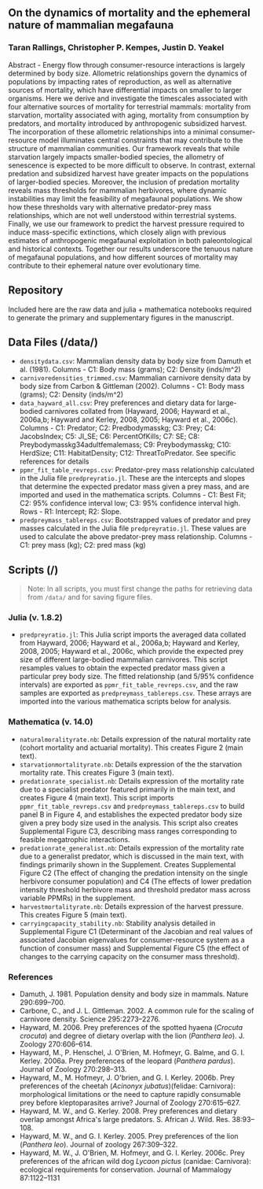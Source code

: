 ## On the dynamics of mortality and the ephemeral nature of mammalian megafauna
### Taran Rallings, Christopher P. Kempes, Justin D. Yeakel
Abstract - Energy flow through consumer-resource interactions is largely determined by body size. Allometric relationships govern the dynamics of populations by impacting rates of reproduction, as well as alternative sources of mortality, which have differential impacts on smaller to larger organisms. Here we derive and investigate the timescales associated with four alternative sources of mortality for terrestrial mammals: mortality from starvation, mortality associated with aging, mortality from consumption by predators, and mortality introduced by anthropogenic subsidized harvest. The incorporation of these allometric relationships into a minimal consumer-resource model illuminates central constraints that may contribute to the structure of mammalian communities. Our framework reveals that while starvation largely impacts smaller-bodied species, the allometry of senescence is expected to be more difficult to observe. In contrast, external predation and subsidized harvest have greater impacts on the populations of larger-bodied species. Moreover, the inclusion of predation mortality reveals mass thresholds for mammalian herbivores, where dynamic instabilities may limit the feasibility of megafaunal populations. We show how these thresholds vary with alternative predator-prey mass relationships, which are not well understood within terrestrial systems. Finally, we use our framework to predict the harvest pressure required to induce mass-specific extinctions, which closely align with previous estimates of anthropogenic megafaunal exploitation in both paleontological and historical contexts. Together our results underscore the tenuous nature of megafaunal populations, and how different sources of mortality may contribute to their ephemeral nature over evolutionary time.


## Repository
Included here are the raw data and julia + mathematica notebooks required to generate the primary and supplementary figures in the manuscript.

## Data Files (/data/)
*   `densitydata.csv`: Mammalian density data by body size from Damuth et al. (1981). Columns - C1: Body mass (grams); C2: Density (inds/m^2)  
*   `carnivoredensities_trimmed.csv`: Mammalian carnivore density data by body size from Carbon & Gittleman (2002). Columns - C1: Body mass (grams); C2: Density (inds/m^2)  
*   `data_hayward_all.csv`: Prey preferences and dietary data for large-bodied carnivores collated from (Hayward, 2006; Hayward et al., 2006a,b; Hayward and Kerley, 2008, 2005; Hayward et al., 2006c). Columns - C1: Predator; C2: Predbodymasskg; C3: Prey; C4: JacobsIndex; C5: JI_SE; C6: PercentOfKills; C7: SE; C8: Preybodymasskg34adultfemalemass; C9: Preybodymasskg; C10: HerdSize; C11: HabitatDensity; C12: ThreatToPredator. See specific references for details
*   `ppmr_fit_table_revreps.csv`: Predator-prey mass relationship calculated in the Julia file `predpreyratio.jl`. These are the intercepts and slopes that determine the expected predator mass given a prey mass, and are imported and used in the mathematica scripts. Columns - C1: Best Fit; C2: 95% confidence interval low; C3: 95% confidence interval high. Rows - R1: Intercept; R2: Slope.  
*   `predpreymass_tablereps.csv`: Bootstrapped values of predator and prey masses calculated in the Julia file `predpreyratio.jl`. These values are used to calculate the above predator-prey mass relationship. Columns - C1: prey mass (kg); C2: pred mass (kg)

## Scripts (/)
>   Note: In all scripts, you must first change the paths for retrieving data from `/data/` and for saving figure files.

### Julia (v. 1.8.2)
*   `predpreyratio.jl`: This Julia script imports the averaged data collated from Hayward, 2006; Hayward et al., 2006a,b; Hayward and Kerley, 2008, 2005; Hayward et al., 2006c, which provide the expected prey size of different large-bodied mammalian carnivores. This script resamples values to obtain the expected predator mass given a particular prey body size. The fitted relationship (and 5/95% confidence intervals) are exported as `ppmr_fit_table_revreps.csv`, and the raw samples are exported as `predpreymass_tablereps.csv`. These arrays are imported into the various mathematica scripts below for analysis. 

### Mathematica (v. 14.0)

*   `naturalmoralityrate.nb`: Details expression of the natural mortality rate (cohort mortality and actuarial mortality). This creates Figure 2 (main text).  
*   `starvationmortalityrate.nb`: Details expression of the the starvation mortality rate. This creates Figure 3 (main text).  
*   `predationrate_specialist.nb`: Details expression of the mortality rate due to a specialist predator featured primarily in the main text, and creates Figure 4 (main text). This script imports `ppmr_fit_table_revreps.csv` and `predpreymass_tablereps.csv` to build panel B in Figure 4, and establishes the expected predator body size given a prey body size used in the analysis. This script also creates Supplemental Figure C3, describing mass ranges corresponding to feasible megatrophic interactions.
*   `predationrate_generalist.nb`:  Details expression of the mortality rate due to a generalist predator, which is discussed in the main text, with findings primarily shown in the Supplement. Creates Supplemental Figure C2 (The effect of changing the predation intensity on the single herbivore consumer population) and C4 (The effects of lower predation intensity threshold herbivore mass and threshold predator mass across variable PPMRs) in the supplement. 
*   `harvestmortalityrate.nb`: Details expression of the harvest pressure. This creates Figure 5 (main text).   
*   `carryingcapacity_stability.nb`: Stability analysis detailed in Supplemental Figure C1 (Determinant of the Jacobian and real values of associated Jacobian eigenvalues for consumer-resource system as a function of consumer mass) and Supplemental Figure C5 (the effect of changes to the carrying capacity on the consumer mass threshold).  


### References
*   Damuth, J. 1981. Population density and body size in mammals. Nature 290:699–700.  
*   Carbone, C., and J. L. Gittleman. 2002. A common rule for the scaling of carnivore density. Science 295:2273–2276.
*   Hayward, M. 2006. Prey preferences of the spotted hyaena (*Crocuta crocuta*) and degree of
dietary overlap with the lion (*Panthera leo*). J. Zoology 270:606–614.  
*   Hayward, M., P. Henschel, J. O'Brien, M. Hofmeyr, G. Balme, and G. I. Kerley. 2006a. Prey
preferences of the leopard (*Panthera pardus*). Journal of Zoology 270:298–313.  
*   Hayward, M., M. Hofmeyr, J. O'brien, and G. I. Kerley. 2006b. Prey preferences of the cheetah (*Acinonyx jubatus*)(felidae: Carnivora): morphological limitations or the need to capture rapidly consumable prey before kleptoparasites arrive? Journal of Zoology 270:615–627.  
*   Hayward, M. W., and G. Kerley. 2008. Prey preferences and dietary overlap amongst Africa's large predators. S. African J. Wild. Res. 38:93–108.  
*   Hayward, M. W., and G. I. Kerley. 2005. Prey preferences of the lion (*Panthera leo*). Journal of zoology 267:309–322.  
*   Hayward, M. W., J. O'Brien, M. Hofmeyr, and G. I. Kerley. 2006c. Prey preferences of the african wild dog *Lycaon pictus* (canidae: Carnivora): ecological requirements for conservation. Journal of Mammalogy 87:1122–1131  